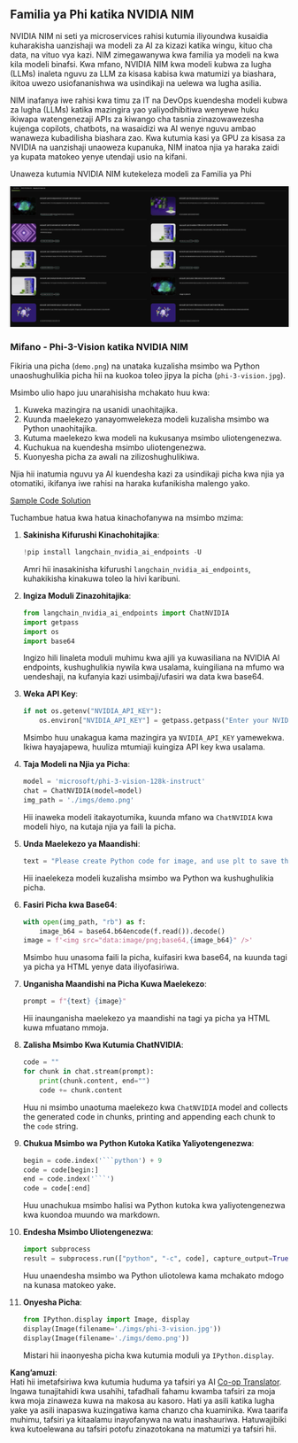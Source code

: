 <!--
CO_OP_TRANSLATOR_METADATA:
{
  "original_hash": "7b08e277df2a9307f861ae54bc30c772",
  "translation_date": "2025-05-09T10:00:03+00:00",
  "source_file": "md/01.Introduction/02/06.NVIDIA.md",
  "language_code": "sw"
}
-->
## Familia ya Phi katika NVIDIA NIM

NVIDIA NIM ni seti ya microservices rahisi kutumia iliyoundwa kusaidia kuharakisha uanzishaji wa modeli za AI za kizazi katika wingu, kituo cha data, na vituo vya kazi. NIM zimegawanywa kwa familia ya modeli na kwa kila modeli binafsi. Kwa mfano, NVIDIA NIM kwa modeli kubwa za lugha (LLMs) inaleta nguvu za LLM za kisasa kabisa kwa matumizi ya biashara, ikitoa uwezo usiofananishwa wa usindikaji na uelewa wa lugha asilia.

NIM inafanya iwe rahisi kwa timu za IT na DevOps kuendesha modeli kubwa za lugha (LLMs) katika mazingira yao yaliyodhibitiwa wenyewe huku ikiwapa watengenezaji APIs za kiwango cha tasnia zinazowawezesha kujenga copilots, chatbots, na wasaidizi wa AI wenye nguvu ambao wanaweza kubadilisha biashara zao. Kwa kutumia kasi ya GPU za kisasa za NVIDIA na uanzishaji unaoweza kupanuka, NIM inatoa njia ya haraka zaidi ya kupata matokeo yenye utendaji usio na kifani.

Unaweza kutumia NVIDIA NIM kutekeleza modeli za Familia ya Phi

![nim](../../../../../translated_images/Phi-NIM.45af94d89220fbbbc85f8da0379150a29cc88c3dd8ec417b1d3b7237bbe1c58a.sw.png)

### **Mifano - Phi-3-Vision katika NVIDIA NIM**

Fikiria una picha (`demo.png`) na unataka kuzalisha msimbo wa Python unaoshughulikia picha hii na kuokoa toleo jipya la picha (`phi-3-vision.jpg`).

Msimbo ulio hapo juu unarahisisha mchakato huu kwa:

1. Kuweka mazingira na usanidi unaohitajika.
2. Kuunda maelekezo yanayomwelekeza modeli kuzalisha msimbo wa Python unaohitajika.
3. Kutuma maelekezo kwa modeli na kukusanya msimbo uliotengenezwa.
4. Kuchukua na kuendesha msimbo uliotengenezwa.
5. Kuonyesha picha za awali na zilizoshughulikiwa.

Njia hii inatumia nguvu ya AI kuendesha kazi za usindikaji picha kwa njia ya otomatiki, ikifanya iwe rahisi na haraka kufanikisha malengo yako.

[Sample Code Solution](../../../../../code/06.E2E/E2E_Nvidia_NIM_Phi3_Vision.ipynb)

Tuchambue hatua kwa hatua kinachofanywa na msimbo mzima:

1. **Sakinisha Kifurushi Kinachohitajika**:
    ```python
    !pip install langchain_nvidia_ai_endpoints -U
    ```
    Amri hii inasakinisha kifurushi `langchain_nvidia_ai_endpoints`, kuhakikisha kinakuwa toleo la hivi karibuni.

2. **Ingiza Moduli Zinazohitajika**:
    ```python
    from langchain_nvidia_ai_endpoints import ChatNVIDIA
    import getpass
    import os
    import base64
    ```
    Ingizo hili linaleta moduli muhimu kwa ajili ya kuwasiliana na NVIDIA AI endpoints, kushughulikia nywila kwa usalama, kuingiliana na mfumo wa uendeshaji, na kufanyia kazi usimbaji/ufasiri wa data kwa base64.

3. **Weka API Key**:
    ```python
    if not os.getenv("NVIDIA_API_KEY"):
        os.environ["NVIDIA_API_KEY"] = getpass.getpass("Enter your NVIDIA API key: ")
    ```
    Msimbo huu unakagua kama mazingira ya `NVIDIA_API_KEY` yamewekwa. Ikiwa hayajapewa, huuliza mtumiaji kuingiza API key kwa usalama.

4. **Taja Modeli na Njia ya Picha**:
    ```python
    model = 'microsoft/phi-3-vision-128k-instruct'
    chat = ChatNVIDIA(model=model)
    img_path = './imgs/demo.png'
    ```
    Hii inaweka modeli itakayotumika, kuunda mfano wa `ChatNVIDIA` kwa modeli hiyo, na kutaja njia ya faili la picha.

5. **Unda Maelekezo ya Maandishi**:
    ```python
    text = "Please create Python code for image, and use plt to save the new picture under imgs/ and name it phi-3-vision.jpg."
    ```
    Hii inaelekeza modeli kuzalisha msimbo wa Python wa kushughulikia picha.

6. **Fasiri Picha kwa Base64**:
    ```python
    with open(img_path, "rb") as f:
        image_b64 = base64.b64encode(f.read()).decode()
    image = f'<img src="data:image/png;base64,{image_b64}" />'
    ```
    Msimbo huu unasoma faili la picha, kuifasiri kwa base64, na kuunda tagi ya picha ya HTML yenye data iliyofasiriwa.

7. **Unganisha Maandishi na Picha Kuwa Maelekezo**:
    ```python
    prompt = f"{text} {image}"
    ```
    Hii inaunganisha maelekezo ya maandishi na tagi ya picha ya HTML kuwa mfuatano mmoja.

8. **Zalisha Msimbo Kwa Kutumia ChatNVIDIA**:
    ```python
    code = ""
    for chunk in chat.stream(prompt):
        print(chunk.content, end="")
        code += chunk.content
    ```
    Huu ni msimbo unaotuma maelekezo kwa `ChatNVIDIA` model and collects the generated code in chunks, printing and appending each chunk to the `code` string.

9. **Chukua Msimbo wa Python Kutoka Katika Yaliyotengenezwa**:
    ```python
    begin = code.index('```python') + 9
    code = code[begin:]
    end = code.index('```')
    code = code[:end]
    ```
    Huu unachukua msimbo halisi wa Python kutoka kwa yaliyotengenezwa kwa kuondoa muundo wa markdown.

10. **Endesha Msimbo Uliotengenezwa**:
    ```python
    import subprocess
    result = subprocess.run(["python", "-c", code], capture_output=True)
    ```
    Huu unaendesha msimbo wa Python uliotolewa kama mchakato mdogo na kunasa matokeo yake.

11. **Onyesha Picha**:
    ```python
    from IPython.display import Image, display
    display(Image(filename='./imgs/phi-3-vision.jpg'))
    display(Image(filename='./imgs/demo.png'))
    ```
    Mistari hii inaonyesha picha kwa kutumia moduli ya `IPython.display`.

**Kang’amuzi**:  
Hati hii imetafsiriwa kwa kutumia huduma ya tafsiri ya AI [Co-op Translator](https://github.com/Azure/co-op-translator). Ingawa tunajitahidi kwa usahihi, tafadhali fahamu kwamba tafsiri za moja kwa moja zinaweza kuwa na makosa au kasoro. Hati ya asili katika lugha yake ya asili inapaswa kuzingatiwa kama chanzo cha kuaminika. Kwa taarifa muhimu, tafsiri ya kitaalamu inayofanywa na watu inashauriwa. Hatuwajibiki kwa kutoelewana au tafsiri potofu zinazotokana na matumizi ya tafsiri hii.